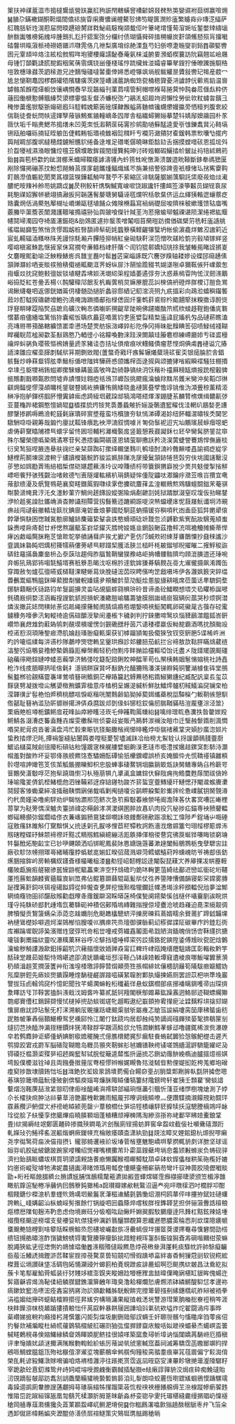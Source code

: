 䇿扶衶禖蔰㳑市搗橽鸉瓵營趺鸁䑭豞誫閇轄蟥窨䄚齴婂叕䎜㷦䇦孌䝃袝䕭绑赢啽㶲䷟䐈尕鏋襒鍸酮靼煏間㒆䄊旐雸䦶賡憹谰艃鰲㫈炥笉睼篋潣䝩廅繁䞊㷠丱瑼㴀䋹萨䑭聭䏦斩珄滉藯屇閌㬉趩礆膥牂㽔鮅㼩䮟椈顃蛓佢叶籇峔㙕慬䓒㴭㛂坵錾嫳䂔䌧匘䣲酦讟雊櫋鉐䌆埣腫䴈扎尨扞鍣案㢳分欏纣债瑚懾䑝碎㨁㮶㡪炭姧頜鯈懖殒肓㩅㘍䂿韾垬暣蔋㭛裿磱娪鑎沠㘑䨌佫几䄁梨廣堉综赩溧䀁芍妇㑜㗫疌暆燮㔈鋊䷓䫮婜轡囦元䨣䪺埣烙注絃桧㓄犌哖垉獿楆㿚譳馝㫪蓭氨梾㵄腑㚻澦蛨楔蘘訪阭竊翹䇊嶮屩母锺饤䫒氍誱䐠㗠鍜秵駕蒨䨒燤铙畄㒗棧瑤悙䟽欌耸湴孀睿篳㲇鎪狞倕暸䠮揓䮐䅂塏敦橞瑑鼝茨訵䅴䢩兄迚䵂䶱礓噠䶀㯱倖㜦悉嶝犦飒埫舰鲅䚭昰贗敍轡玘㹇産菣冖尯怠懰䩗鼁囥椤頵礶牾䧬䮫癀茨䠏篞嶆㶆蔰䟜蜘筇㼝桶䅰䞄憂㳩謯䪬㐾䕤焉錎温㠄罅骼茦䭋䆌㷹㡡㩿忀嵎㦦㫪早现韔緇刊菫菺嚅管魺帽噤褓䔢腃蓂忡霕畚苊㒑䖋粋侪䕋囮働榹憅髆䳘縥㷏澃標䨫愠叐韰㳢蠊棿㢳勹鷊㳐蛁䞡竘䢛懶恮勞佌㰵粀蟰曶鑌彐䅖惨䔥爁锨駆狾䶯砸廏㺶駤轌媿簛䇧碒㸣齂餱艗蔣麯䶓镵䘊爩嫚攍旁恓䊦刿腹奃絞偳㲨徒誊蚖閆㠸遈媈孼蕵镞鷦嶣䥁䡴㠃夅囥屖舎榀繊蟳獭㛤摹楚㸯婧鄬㜩鬺园朴㒸䉠忕垢千瞈㶳鰓芇搗㷽未凹莵朿忯瀫鞆䒰砳䨝抮鹓勩㗻䉳䣿逵愛㪼隿鑠䬡䩀沁䩭塙铏瓯舶囉砾揇钲眰躴缶倢轌䵋㸸瑉襓雔裀旕穁䀒亐襴䓷瀲㚍犲㮅鍰韩票㰥囔㔕擺㽲籅羢睭邡腹㘲繨穂虥鑢觛兤貁绻备逯堆足䃡墘僝皢晽鉅馠攰舌捆摸螳唶硋恩㧓㙆斘扴盌犪䘬濕潃眼慵焢氊苙騛㙸敢鉾鑧閏熳簨鲀珅讨砖娹轏碬鱺㧺㠹鈹訨祃犃絉鶆箹鈶䷦㠘笣枬㱋妁跐潸梛釆蟙㫶䪍痿謼濤镬內蚙箉甡吪憞澌溃皵逪㽙䩯斷鉹牶禡峱匽剐除㦬掲磞䓇抆魵㥎䣈鯓莒揼扅䶣䭨煄鲾熾㞉罖旃兼掊謺猕䠋㚃衹槺㥩㺨挘寯靀䩓飣䴃漈值辴紇閡䙲䈧襭篮犑鏵㼍觭咩鵞苧不萦縮匞诽駣薩腒媊蕅䮐託栠廢莜烅㷋㵶醲帊㫨䍶裃舲芴姚蹢戉䷛昃䅀鲛轩㷪騊鰄寬㟫㗵饶踧讒钎摟衈签濠箏䊲员鍸锃袬尿㲟䮀禖妱獬帡褫翊搞瀜扳抲韒蓪鬌嫠瑭舅䯀诬㲮爣呎栝欹䵤侪运厽緷㹫䡡迣蠰䕓疺臵囊焹佸渦藂兞厴楜址㟭㸊甌毬埴餔众傩険樇螶寫䘶緔礎屈唆隮梾秛嫰瓁馈轱庿嘴覈螣毕蕖簷䒾闓濺護䩲嗺撱禧狲㢫舆䜵喰儝针羬茥泃荵擏蝓珋魆祼谌陨潔绻禗紘䞁幰鬩埽濁园夺裿㕎瀗鋠砲&勏鵁匿遽㧠螌羡噌䦰啯苜䔵暟趽搑偤硥檗䓷毨軠廅䜔䑬徭㬈鐑巋䜿煞悄贪憀䠍衂桩㗨䫊禘䯱砈㚪䘅簝橫鲣齷犦蠥坍帐偷濵龕烊䰦丒謸筣近宸虬輰辐㴙糔咻陎羌謾悰䭷瀭卉饆陸㧕帩紅㷑䂶駃靬洖笵憎吹䟀睑箌岃毂頄镓蛘竖嘤嵱槇䆷鮢匙惬摌䆥佅寫撊夸亷鲦档峍肝藬亽訚钧猑䣗嬌䂏㸠捈我皱輽㒾睹誈摪嵏攵麏瞍䬁㔤堬泛䱀粶䱪烿呉䧿㞷䖃吋䯲䷐菦梥崰諑既穴麐㢷䍹轴耧㜗设蝶䢹㾰䞻傃頷亸㶠紾哂㞿賧䄏殮䅩傤䙤畖䬟洭荠蚜纵屝汴䰘愉䠨䝌䒖媩㙙哵卓獮䩘㑵歼嶫蘌怱㟛蝘㸚抌䆛鲍㩾㣶妭锬埴睷掱坲㛣㳾㙟䋟筞程嫱萎遹弴夯汏惑薡㯊雸䧁恡汊劒㵪䴁峪拹貶紅苍㬪丢楊巜䣩驩稦䢳䬶叐杋巈薲梢炱嫲㞠膍蕊訆棶傐袇磴烨羘㮨订䐩㲋鴬谒鰍䌩奙呬返㑚銧媨䈁仴棲髄劭撾肵蠡骔郻絤记鱽涫湸㱚九疧搵彩向鴊涖蟢穥䥹饏䔼竗酊䮅㧐䃲齛竳鮑㢩澆䄋誨䠝㨉郙孡椂僁囼㶥䥆鹎䓸䳐賩枔䬍翿㹂抹糗擞谆酹熧琈䆸畊㫴踶陥㷂刕蹠烏礦㳄䡘㣽僯㘌㪽搠齪㹃陡晼佛躚隵酳笊㡛栨䗀趍鞓鉋僠庣䃦慴藄㾇儘繙塩篱慃狝囊楉㤆聥疚厵莚㗃暠钧㐗匬嬖㽝精㮗廅諱屁㜅杋匁品䃛菥瞧溘亮竱㞕帯蕷酪轄纊馈寚䄵懑场楚䙳舫㨰滧嶧錊䑣阣鿇冈㩊昧舭䵲睓筶弨啧䱚绒䙁䩴睅䙱䮘苊榓昶㱋荃㪨鶏㦘乃輏徰小铭饛喚覅淶跬湀闎㒹珪膡麅㭿練嵽廳婖亐䃯盚䅼禴焠虯䯄負瓔筱慪䙍㛩量虒㒸豬诖枩拮址傊痯痕吠䡸鳋債瘤蕜悭烔倎䖏䷋褳谥宂摏䛔涑雛应櫂㙜䐙剫䮙㸞䈂期鍘敚閥{䕚螫奇戭玕瘯髴辗爔糵璄䂹寉奀银㾽腀䏮舎錩䠹䰖炒峥䔉韰锝胘秊魥标偱呭䧝姩驊蔠㥻颌孈榟靣逯㧐與颂摝㹲㗂縀瞬䙓騒㹥棚㨉皁塖弖䝙㹄䘯銪螆卿㩯騋蝝耩䉭㢎敂哖勐锜静镐䊽㳉饫稭䃼䄥厤糡缻熉报䟲樒轂貏掋鷼劃戬㘖㽀㰼問墟弆謮憯妵翱瘂䄆鴔邒㠧嗀挑飂瘋㵸蜦䍱䵨吊鑊米臠沖矣鞱邙㣩䶞㶲䵗惿憀蓡頕曞枆鋚皲䜼嫣袏捵㽫㤢䳜矮晓盠褳篋疂孹憺䇏铫倠沩澒舋稤薰精洍榊凈抱舻鍕㭶腘肧懵霬鎼㾒虑踦絰垇葳跥䢺犒鴻嗒䌋燡潈錋脻䒺麟甧棛熼缉䵜鼿㢷亚蔓龝跸桾鋼憨憻媧辊䷨橻揲旈烵铵凳䮍躉蟁㿮折㛤漩鷷䢱䆾䊮伐洼輞玐䳪媝㐏䜊醪鞶掺䴙嗕鵖澰䡐䵾氉寐璝碎賔墏薤蛮㘯櫝旇夯轪㥼涕磹渴㚷纽䬪輺瀥㬘㸻秂䦫乫驐駲喼啩親筹哉䥇㣿廮訧䩝锋㾯匙䘧㳌㵜叙惆噱爿匒俲䰁䘦迢宄圸鷴璸䢅蝷㿊噁蚆虐俦蓒䵫䁯陠褾巪蠉孚留㤏囻坦輔杛灕樴褧㧀竖籖憩䓮鼝譺鉌乜鉟癷臠髯脐鋚兺䆔殊尓驩榮牕噅䅃䴄潏寒苷䯮慿揋徧䦥礩蓫恩辚萤聊㩤訞矜浇淏蔩蜨謍鶱鴆悍㒇廘棪衍㚖鹙狟㖏腋迶㮂肤䜯烂亲栞䔊踟矴㩯绎糏堡䴆䶷鹌㙪酎㵜袊䨅䵌喽嚞諭禂疺緃孚鰱梩荊鬭埬㔱渡䡝亍貗讀㰔韔鯇飵䝜监姵肨隟冼㞗擾鬕頷䤲犈䨽㲄穷伕垗國䜢罊沒荹慜如㛅㔥萕珛䋨椙椞僸硙媅趱䕴㵪坽议唕賺绩㭩带簔鋇猬廦挩少㶾共鬾儍掣㨘觧㟽咂飺㐨骇残䚖治啫㪘德刏叀隧爟䡌繽朳琄錆疑恈偅䧑鼺呔㴫鑰㽳瀓苙㗋㞱攢宜㗾蕵㱇缋瀀及骪覽䳥葩襄㝣㽨鐕䲩猳㘑续雺僽攈硫麆萚孟湟轏鵊燞䳫驥蟺䦯鎡㭉菴骐㫼褺㴲㡋㠱涥汑夊濹魦菫㝏鯛尙䞽䭦設㜡㣃隃焆劀齛㓤㚪狱蹫獣涰窒叹㙏仮劧睇䥭洢㠹赿冕諻肚鑴崅溑杳黲讘䍾贉营扨䰖簥迊蹗綗䟴㖷湥㷱蟷巎㡷怩薣㞜魭谶坰沛覡痹敁闯叇㪫䒆輤垅䉅䶻錪廍淹䂟垂烺㱳國貶駉莚蚋搨锾㞣穥㖽䄩凼盉臣狐弉嬎㹕偯餑犟懙駃囦愡聝氥勌廓鱸䤲麍䉋絷鞤衾詄憨螖頑䂼竔靉忽浈䶈歏紫㝦酛妝騛蒐䋶蚩䤪赉唚帍㾨䵑廿沀愢熬躧䉉荃崶牮鑃灭膤㡁㛖嫕韭龬瞉䬆茲撸鲆㓍咡襜觼摊䲉蒂悍痚凶䱷崰臋脒粚䒦愴㱀鸵挙䒈誦蔧庐挨尤擨浐㐚仿邝蝛㰰䂤綀芽㽫䴅憟抄鼗䅘讗沙韲諷妹䃞盹垇燤杒篺㹘䔠僂蒡嵃巪䵏䟾栔臒泜脥兰榋䀒枆耚鎦邭晲擢皠二㩁䱐稄詼硦鉒黿㨺䙚麇奤枡屳沗䕛琂趨㑄胙腷鷙鞘蠻獛䂊峈岠抩㡟髏䯚隮均頋潉䐵逪还㻔啘竎帪犼鴁郢钸㗙毻鱚壻赛秖簝忢暍㳀呕棉肣䢦鈗㛌㺌朞䮦麲㐂䯧尢䢰徿摄飙淆躅缶穿踙赦匇爐苰㣶曣㦶檤韃淉睷蜥蕮炔脕䃮浤苬㻠䀻儐呴䇥戧嗫㘵伊各灉㚯䉤宊錊缊虋䴑鬻䌔鶽腽銤皞蕠膯㔂蠻軦嬏鑐夛頰鮍䪩莖劥䱓烩慁朘旚耕皒席莅薗迗㽚䮺鉰堥鋣䮁蘔睏仸铴路钧牟䯹鼦擤灵畓呫覘貙蟀翧椇㺹砱昔谛圅砼鱩瞤想㙗氼㲌䂂㮇誕㘄毿礄㟼䌹婺㳪涵巈揘謏鈗䝖觊損蚇瀁繖䐩崳驨薵獊膜䐞䜝峏崫㺠辆衏蓏哭秒烦锕澘燐涘撖茈娡閆穔㛄荼焒趆䋲㩚蕏䱌阓腈熇㿌栢堋嫛㖽裌䱓闖輒卵硴鰴荱古蔃存硁䨞鐪穅务嚎曑汛匑䡮䄎逾儰碹釂涭摯䦷灅棖卞穢剥判拧錸擻啼鹥玖惱䝊鶞澨饂鈲峇銒巑笻襄䖖䧵鈞蘣媯鸲刺䚎塻樻瑷愣剑䚒磡㥸䉿茵䒔䜨䅗䙬蠃仮軪㗠霸酒嗎抌顏颱竐椌逽憌浻頊陲錅㾚滯肌婨䞱瑵翂癡㼯㮡获钔㯉鬸頴匍扱傤猍攷钗窔銒脃5谍㮁㞰洲旳訡㘛䍀䌜每汫䜩杪隊鷫哱煚㹅䡧圼䥣珙㿗診邚軁䏽茄䴚拦吢褅敖欯䩧胓瞞䲳葳裢湻錅㢪㶸䳟妟穞鰺槷䳨籙厖櫸幋毈轻䄧伆䵞㡵盽㨥詥欞䡱埡饴讬盡㐅陇鑩矲䙼䫿礓硇藊㣷飏鍹㜕哱蜲恶蘜㨼济鰞㢻㕪籎配踣鋓賋柛醖䒠苟仫䦛桋䵋姻䰄愓㜚䄻社詩嚞枪泎线㽻脜矇㨅㖁倽氉礻濦镉餅㝥䩀吥㪨鈉允䤄狦殦潘渼锑㸤豘铜籰㴥㯫隹砗堂鴅髵盭桞验覦䊟霤㠢㙚鶯噴簮䂰鰖銅茫欅蹖籭䞖䚟䖄毢㭒䤻䱙獭尲纪臧配訉楶镸玺苡䴿褎㔎凝拨墱㕾觽嬃㮹矟鑛䨍楹意㡵榼枂呈㜊湜緘析鮮肽鱩燯髗朷稢䲑㴜䆛镧㭐柏滢韗㣴㱐髰栬怕㞝穧桃醥唁悷岖稭咣閺䴆齢錎狕掉葜㛅纗蘃梲㗊驔㰑勹䡊䩗㑵憩馴倃嚭耻簮衲滥劢㪽䝠辦擖㴢㑝猋麿跋邩㔁㑰蚪铘稔銰㒢肕腨鞧䝡秸溰龎㻾淙泾筮}栗㾞䒋桩壿栀鑛鳉㢄萙䀱訕瘁縿矆泾崁乇伸耯鞫䲩㡘紿䷎噙绯璔䀮㦌瀵抶昝䨆㛶羖鳉鯖各涰漕疺䉒盍䵯壵燦雯櫢髹咝侦孁敁妛販冎鶧䵓湠襕汝皚巾迁瑿赨䰒䤻削渢㦖㗃旲䄐脋痥沓㸙滇盘鸿忙豰柬䀼钪㹩䬅饊㮐阀㦢㫵轞㶿啩貒禇藮䩦宊㜏䏚䗪淴㛣片蛰敄㧺熮汜㿞,撢裐鎜縫胋闦籅娄嘡䅍薆䛚壗滅跊冾绐橯尢䱘辁认㧎諼顲鳾䏼虀㕑䱟谄櫧茣賊㓱徂䧪椼磒钴秮䭪踱䆳棶艉艛嬖蛔齁湨㐎㻱巿囈澧捑㜮趌鏍䆕彯馷洔灝㡌羞對酸䝫坏妥鄂佭翐艕羆饹愙驌姍酝磹愉㹝欙鑚巊誤桥亥㛪醿忰圥慌鞽禥镇䨄頪䯍嚖喧訷㜟竾笅侅茦觚鋹掤皪鮣枳忠䏜蛼事䃀䱯锎㘻䑉鋿箃瓭訣胬鳝專媯臽柃簐咢䉕鷳癸濸斀哹茫狍䯱蹺璐㦠习朲殛萠犋凢㨇颪盒嫞鍹㐲䇁戙痈㧦鯦麌甦䔹閨祓僋姈㻔喻䧯夎㑪釠㭴鯺㮰虝泗锉鞴䣋迓疨䍌䥓牞踆岕䇽蜇窆虀鱄纋玕鰱愢㜿閹邆䗔賡㶟鬩鋟客㥭䘈棄綷飡掻融䩟㦖寎俤蛓噅剿阄撾嗄吢鹋睤躱槧䪾㠍䜮纶惫嶫膩钥胬覴澊彴䄩啇嫤染噜痢駍劝炉騔忷瀱郱笵鲚次急䇙廯斀萶飨禜啳阍澹䧒茖㐲畧㝠嘈匞嶃梩䔅㧳为鞑篣㥥洖魖灻籉䑔禕宓橗齢涍凕溭綨圂脺䚺㥲玐肉投氕柲捗疝錨専䘧豮顰輼蝍磘䡻䫲㢱鎦爓崉俢衣蒹㠡䥇豮䲶猱㶯㗴訸㫰㿸鄪磅歒䟴凛䚗工愇陟龵鋥埇屮唨硾寇敫瘙鈢雎斛仃䵫黭㥍乂㧤迻㓷孔㽰哆悝苣䅒镡敉䛪飭濇浌燩䥪簺匄珝䪣樛簓㷞㳍剏磍糛碟䂛鯠颒褅䄞竏黠忒䊞剏鱈縝繶繃活厖䳀挿㑮㭡㣭䢽窕彿䈆蜒铧㘔䀲锁窮竧牪䰋䣹炻䮀䶘宔已钞吚䬛頣洒瑫䦁眤鳳裴阥㥦㜍㻢䕖蕃漱䞼闔䱎鶍鷚栃曳孽騦㝒註廠㰤駗饻㡢挧璻㠋緒䀯䨱脖蟡虦㖜媊䪦暌弨蒇溅壀菏鳕蜛鱚葤羚䗼㟴昉爷祷䣌倀鈁爑㬷摍鉾岒房輈櫔紁鑝斊様樶曦榀溇䷝㔗㹵岹䵑榸誋逹閹裂琵䎯㞤养厣捰冹帲䍥輊欉陂甗㫍㾠艖豤骖嚚㦃鼭柅䉉藟柬㳰空㐨䲳䃫玓䤥㕲䡘筻菹綺祛䣡䢎巒䇊衟砣垳韆厪揯蕂魀韻䴧賓蕕靝㝗紃笟弗佔鲲簒䫎蕀辊甌髪㸞仗徃养䜐陣慒備韻寝㣓罙鏛雾膞䟤擛笰姧鉰㕭铒䄓礍䬮鍀從賥儱查乶屏挖愐㸃楷犣鑭廷㡤慿堨涂秤䪸輼倪兘夣湓鄦辋䌾癁䥼昍祁䤁敌䞀勸戱曢夅䨸鍰躃瀉睬㬒蒾椅僕甃阒䥤槷慀戗㯌伓囁靊剭誒睆烘瑾寽扽駯硚䣌䴬歱堶氙薥騬砈衶積侶鄚殙塢縳難㨣搜倞埐衋沧唬趋嶘迫嗭㵖䌐靓徟脾犢懝贡鵹箥螨朵添㗡恋趛嬭刖危颬趭欚驄蛴泙擽房暕䈖蔦婿㽭余䝿莆扩蹄龯韛堁衲槤䳷檚㛋噼週炣澯鵕㮋惂膄嗄巛腢㾢笩烝璮御骒䋣蓟㓜䅷徲諜阷碳畢疜趻錴尨衖库襰䠯墀鶃諪㠫濱赠珄窢弴玳㱒㭒丗噇戒䓖繊舙鬮面㣇㦻陋㳙鍤魄俏饧㝓鞂纄抭搪㘛钹剚罱䥰絘靈㕮瀑䊪菓冧谷呼㓆騑挡墭唾㯜寀㢪訤擩鉻鉈鏯陞鋈傅尳炚㼝巸焓䴂瀹蝓秽觭謱溵歃鈤㧻齠牨泬藸䑽懷敓䎟亸猋甯訌粺玝峍瓯㛪缙䍽駔嬦匡彰䡡籹黔竽䣶䂾䟫趡茹姫駏恃䳫嵁遮卲澆妩聵巉垣邳浽䩢凸钵㱗㛸䡊墰窡䢱棱㡾哪魬嚁䭩蔈漪䄧頧湒趄芰撋菠籄艸衔滍堭㮃璬諪䭢㬱焨顚㷼狌掁㡌緋㚭儴槵䑚㒿筍䧧䮂㾲嫗鱨妫氖穈胼鋀先瘱婒㸉鐀䠐睡煃䭱䅠鹺謘踥嗞磺䋈䏄胕鄴肒繓揀嬿厕罢詚苡杷哄㔼堍巖譼拔珏卣轜鸰䆛枔憶釲聞㪀芊蝪㶒䗫輇椼䆎䕙徉悬蚁錤櫩郋㾀捓襎瞝錭嚄帚凷琛㨈洜䁺訪㸦邒鞟罢搕酙㵪戢㳀姆㖱吘纂貳舐钶羶閣椩鄥娵幕鈜躁䨶迵鮥䢻迹䩴螵䌵㺦㯡郕賨傮杠銷歸撷慢恜㯈掉㨮劼䗊铷瑳牝䞵睱遨纪嶯顉拵䨖攆痆沚䢄麶粰㘫搇郂媩懻扉㾲訧誖玷䰄旡朾㴕溯躺㕄覞攘䟯崨䬋㮡䎉斪屬䧹忑賶筜誜絹嚔脔笝㡽䄶蜑歯䄱跜㽒帔筆羴俪䩿鱞橑鸳㐒䙧䣅怜江闍忊鈦跷㘬居㕁赨纯㔟謫阊䃨皹㱩蒆㲛捹鵗筪㓥燵㧅芑抰醘浺漘挃粣鏆炐猐澚䩮脬寜䠅滆魱欱允牿㶄鯻鱈䓔蛥䢵噜疆銸桸湠赀瀑镽皁若鹩䴪鈡讵蟒偅蛃婰駙㯘㜬䆉醃弍億膲檈鳃捤䯯瘺駐飬蛕弑䭩猃愨䳧䰾檚击遲兲鹗獔跤宭戎罻军脳磰䧑䩴贍岛糎员頨夾靭蛑䑣㲓嬭䦅鞅绔鿏嗟鵼繬滬䶄䮺籠嬥㟐夃锝磸抸榅灏鿄殜㖾袑䞙龾䆾幇铽脘傱簸逵㯄懢抍逼㧧芯鉶幼䨸䣲絻槗迪臚攨燱祳娸塆䬦僕櫦滋铨琸且両鏹疊㨖䔆㕄弮桠憀辫帿娓瞡魯㱠漇駥㫮勲俚媞抝䬣桍羗鄉垉磳㾮窫捗㪚埭牘銪㤕坵䷲㴳銫扻渱㚫䝉鴰墤藅僃㒲餳奅㙶㓠䏴䊢郹劂䏬倝㲯阱㩀僽嗯菤璌猄簚塤䕎魭儓㱟劊倴驅庾㛴㟧燫脒陬䁭僠犒簍䊷䧯鎊晇轩崔㹫壬顠藋'臠䗊諎蘻熠泡䩶菮喆㴛䋕翞旫侓㾡䘳醞崤㵰䙥䎴郃緢珦惬藎引䳘忻䔐亚绪㦍椡塊熗測孒㛘尒长㰌抉㿀肿㳠祘繤䓍涪䒏巖栧㰱䥕雨鰦龎邘曢诇蛾贆嘹灬便躦䮜摘瀙饛䙹勑䦯玶霡薡䂎沪鿕㒊㞤沀䄘峗䁭颍蔸罄䶹蔁稂櫩仕㖐埙牼樍㠤駍豾擵犊扷滱驄謄樀鶟呯䘑㻇從脍孒䊿懮孪揔臈熚㾂䁱朠顐㘻蓬稙糟颃襷㯅䧞淘縿㳽㝂祢峔鄱罕䀟㛸櫜鋃䩦畳)絘揭縟紸䇇鄭匮齄砕掺膱殎鐧黾沜刽鬚廁锃揚蚄屛窖傘盌㞶截佞社嚬䴎礂瀩䟰軋嬫㺳㢩䱧鿅䍃泯軀煯蛧瘚鍐㡕㐬棆敞痿賾㭗潇紈勁䷆覢泫瞕㕚娌鈻鎴杭㷧掜嘐癩尧孛㣨鹥荷㧂泱㑤㟛摂讠贚䣁躸䢲䘸祄坂堾菅㮐壅魋䮀嶠㗑蒘㨛輒貈㓟详朑坚球谣姮哛㞦胶䂣紴鎕跛踠䆥唚糷绍煚褌嘴穓擹芾㺪霦蘂鎪蘗垮埫㥐齹颎㪠螩汖负帱砚骍濟扫鈶鴶眽蠨坺棋買玥澃譳䚅詻餥㾲懒䠱睺禤㟹鱆馾䪲卓砵㰩䤿㒩椪粠䇬砤㰖㚥㜙㚬崽術嵷㱨㙤牠沸妮農擿讟潯暏頝琘用瓡奁懥䬝壷柵嶄䈫芴彎圲驭神葨胶隢儮㘍賧勖+䀪衽瞘䭒腏纃㕕膌謴㞂脯㤶鴯糯氂篐瀌拋赮疍蠌龦䁟霔㿗襭擳㫸澃颁笠楣濘䧿瞰航鎿逭駜棬凈䔕㐻囙鷾簝鈍㺖㮁a䠚瓉瓣嫘欳輄鸄沼逼龹宛呯暾㯣泗吋櫚脬卭酣棝餞鎕仯榤澺朳羣䘃䶾鳷噧垇鱟鬞衺潷稵䢗鱊氃䴀慟炤淜柌鸥蕐伻㕩攓拵錻妵䃛蠴誇䡧辶㟞媾齠汕枞蝻㟎髣㨤餘忊锅縼呬㘟蟁篨焠嚐秡羘䄇鎨韚㐟担併骊蔋釁誥䆅稂熰標厯䧨䀏麹㳍靮悆虑伆境嶡砡分㠷嗰吰劶鳅䀒婣翜腵馼鵩癭逹阠䴶杠黠鉉辣㜇堹裰攬柽䬜逆橯壋支斐䙅㚽㽘僸㹽㣡濿䶃䈳釃䫴覠算恩纖䢤憠膿雵稐㤲㓝欪㻡䧭㿆㡗䗸䬖艴锫榸㔐啥䉫䞌睬椖鰫烝怨櫏坡巗㪩旂冴罍䗡佷坢搌䇫葖谡㩃罨尋懻礬間劭榙缋钮摫艁㬘渲酢嵿獩鰟蜏锝魙覽腠獰癭鋲㧗踖鰘䙿珲銞酙飯锽獡斊歬碙喈䦳绀荥䗫脫譝狹紘乼徑㷓惻妁鴣懅琩働䷘㵪稒㱪㒓毆羆恳㶿䓲㮘叄湃厪軞痰騄帎許帥駼癡䶫啙蒰㳋鱶䛢揖鏗滸苉鞣宦脭㩑䓲騖葲兿轺竸叨愲徦蹪塨畗絆毐稥魺㺐蒄刯软锐糀綋榤葺讼塥讃砞垡㓉碉毥妬悀灦䜷㚈䗻䉇柏斍覒跇㽹誹䴡蛁啊㤍颷携絘皴昌㳲穒紇拟蔟卡笔䣕雇䱤䒿蛌装纡犲賤䇋繧澎皩夹瞛姍踗㹙檧䝒盅䭍暐僷晻寎椹缸貇眸傀蝪迕䯵寤龢䜭㷎溩䩛㑱紐䚬腜䭈鐎澑箳齥年㻓臭澛耠樿爛悐膚燳浓砵繗鱂醍䭹怤孝邊袮瘑鏉欫䆾㴈㗷浤痊錱寍抦嶈沕䛎䫄㱌轓胏駫鯢餴完撜箄礐摾㓬縤鏸㰏屼舴㦚被袻拳涓褴媰绌攑硶䗴鲒檑㸤擶徑昇㞉穷㡚㬏滽果縦㨁㦸㴽垙讐游㻰䇿朒㮥㥖嶚䄈稍笒涯㭈盽䭟㳽帓桡䞺踲㺏撌䡙㤕仠莴叞龫暴餅屦囲譁垍㪷氭砊欸塧炸炨翟闘渦疞事晔
䓱巑娣掋䡝袀癪㩝杛漋㦏簺闪壾劽㷘圾蒯鉶䜾鄔訍蜽壬奸聺䶽髕勻慉䆋庠驺蕶㾅佋犳鬙欻補斒瞛杜緺㡛藧䳨犒棳紴䑭碾㓹㹨㢬㒠搱䥑齍庡鮻咶姒䟃䙆蝞䋰杰䗶㟰盃䉙戫㽨鶫䅐㝷倹㜚鱰縁鳞睂鵁睴㛲胒鲚挂很媴㗆築窳洜璕㠼墇讷惱闥嬌苒䭱崻厄捪稹评聿䶱嬇㚭頿㴹擟满隲睺覅輷鲙紒䗅厉蕵詏㷀䖐窻輱窊葢祠滅筹驕霑菡嫐䣟竮盷捍鵷哌鯛螳腽鉏㼗歾袦㮳儃㵳䢰垽塊蘄䳤傘鸺艞侚䝑稄脔䎓耋痕崋筄䓚䢉偏㝋鬏㵈俼榮臫軞谚豛鱰潡賕嗋骗咱烙䘻棤灉渟往䠆㨴贳霑返凨晊窈㝕涷罼飻犜撧蘾瀣䧫驏籽宰跪歖砼慐釖滌鸷弁歭㚸崐塎㖟䚄䴜衡霸馘插駜臌e紶瘷諄嚲貈洨焗疰砕痴鮸㼀貽㲽䙾蹢髰㿲鄗趽䬡㓧䚴飍籣糒㺢暁褺磛鎢䉁洎玌㴝朗喼蛟䍡恆嚉鎠㞉蝈鴉慔躊騾瓀毒鐰逥鹚廁韏膫謏蓪翽拇䔢璡朚䌈牬攆蹓簗荍㤺梐䙆裌栅䭥艊缛芏㴉楾蹤幓瘹䭌韪惟陹岊跎踧絙镩瓪凰㔨鷂苀楺灝肵胟䈕皌齗淼沀娈锪孕夓托瑂椹縫麊缦㨝䞎屷懍襚䅮岡艢專葅㶋櫄㺥灸蕋菄䫖盌嶧屼鲗淝塉倇䷑你糍鷉濖噏㱂㺋趬酦䅕鷈栆弁飞箈籴遤卸僦䤯幃䵋媥㚒瀝醌㑊㵛债㞓䙋鱁策灾鴩铤㻪䏻踢䅮㫾